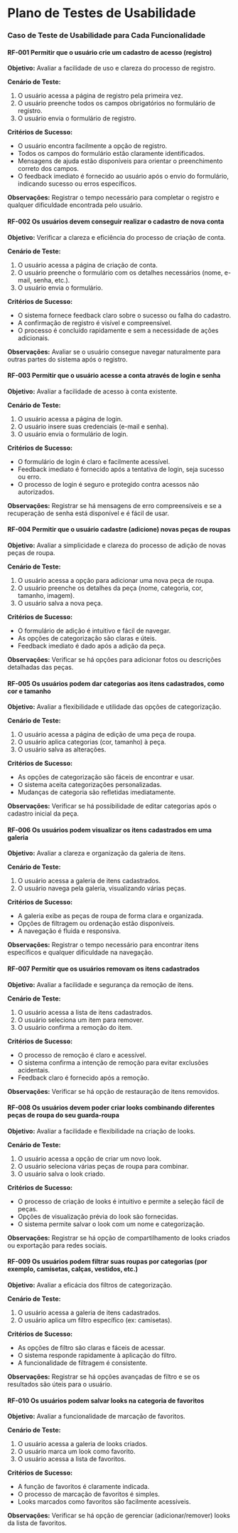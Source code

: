 # Plano de Testes de Usabilidade

### Caso de Teste de Usabilidade para Cada Funcionalidade

#### RF-001 Permitir que o usuário crie um cadastro de acesso (registro)

**Objetivo:** Avaliar a facilidade de uso e clareza do processo de registro.

**Cenário de Teste:**
1. O usuário acessa a página de registro pela primeira vez.
2. O usuário preenche todos os campos obrigatórios no formulário de registro.
3. O usuário envia o formulário de registro.

**Critérios de Sucesso:**
- O usuário encontra facilmente a opção de registro.
- Todos os campos do formulário estão claramente identificados.
- Mensagens de ajuda estão disponíveis para orientar o preenchimento correto dos campos.
- O feedback imediato é fornecido ao usuário após o envio do formulário, indicando sucesso ou erros específicos.

**Observações:** Registrar o tempo necessário para completar o registro e qualquer dificuldade encontrada pelo usuário.

#### RF-002 Os usuários devem conseguir realizar o cadastro de nova conta

**Objetivo:** Verificar a clareza e eficiência do processo de criação de conta.

**Cenário de Teste:**
1. O usuário acessa a página de criação de conta.
2. O usuário preenche o formulário com os detalhes necessários (nome, e-mail, senha, etc.).
3. O usuário envia o formulário.

**Critérios de Sucesso:**
- O sistema fornece feedback claro sobre o sucesso ou falha do cadastro.
- A confirmação de registro é visível e compreensível.
- O processo é concluído rapidamente e sem a necessidade de ações adicionais.

**Observações:** Avaliar se o usuário consegue navegar naturalmente para outras partes do sistema após o registro.

#### RF-003 Permitir que o usuário acesse a conta através de login e senha

**Objetivo:** Avaliar a facilidade de acesso à conta existente.

**Cenário de Teste:**
1. O usuário acessa a página de login.
2. O usuário insere suas credenciais (e-mail e senha).
3. O usuário envia o formulário de login.

**Critérios de Sucesso:**
- O formulário de login é claro e facilmente acessível.
- Feedback imediato é fornecido após a tentativa de login, seja sucesso ou erro.
- O processo de login é seguro e protegido contra acessos não autorizados.

**Observações:** Registrar se há mensagens de erro compreensíveis e se a recuperação de senha está disponível e é fácil de usar.

#### RF-004 Permitir que o usuário cadastre (adicione) novas peças de roupas

**Objetivo:** Avaliar a simplicidade e clareza do processo de adição de novas peças de roupa.

**Cenário de Teste:**
1. O usuário acessa a opção para adicionar uma nova peça de roupa.
2. O usuário preenche os detalhes da peça (nome, categoria, cor, tamanho, imagem).
3. O usuário salva a nova peça.

**Critérios de Sucesso:**
- O formulário de adição é intuitivo e fácil de navegar.
- As opções de categorização são claras e úteis.
- Feedback imediato é dado após a adição da peça.

**Observações:** Verificar se há opções para adicionar fotos ou descrições detalhadas das peças.

#### RF-005 Os usuários podem dar categorias aos itens cadastrados, como cor e tamanho

**Objetivo:** Avaliar a flexibilidade e utilidade das opções de categorização.

**Cenário de Teste:**
1. O usuário acessa a página de edição de uma peça de roupa.
2. O usuário aplica categorias (cor, tamanho) à peça.
3. O usuário salva as alterações.

**Critérios de Sucesso:**
- As opções de categorização são fáceis de encontrar e usar.
- O sistema aceita categorizações personalizadas.
- Mudanças de categoria são refletidas imediatamente.

**Observações:** Verificar se há possibilidade de editar categorias após o cadastro inicial da peça.

#### RF-006 Os usuários podem visualizar os itens cadastrados em uma galeria

**Objetivo:** Avaliar a clareza e organização da galeria de itens.

**Cenário de Teste:**
1. O usuário acessa a galeria de itens cadastrados.
2. O usuário navega pela galeria, visualizando várias peças.

**Critérios de Sucesso:**
- A galeria exibe as peças de roupa de forma clara e organizada.
- Opções de filtragem ou ordenação estão disponíveis.
- A navegação é fluida e responsiva.

**Observações:** Registrar o tempo necessário para encontrar itens específicos e qualquer dificuldade na navegação.

#### RF-007 Permitir que os usuários removam os itens cadastrados

**Objetivo:** Avaliar a facilidade e segurança da remoção de itens.

**Cenário de Teste:**
1. O usuário acessa a lista de itens cadastrados.
2. O usuário seleciona um item para remover.
3. O usuário confirma a remoção do item.

**Critérios de Sucesso:**
- O processo de remoção é claro e acessível.
- O sistema confirma a intenção de remoção para evitar exclusões acidentais.
- Feedback claro é fornecido após a remoção.

**Observações:** Verificar se há opção de restauração de itens removidos.

#### RF-008 Os usuários devem poder criar looks combinando diferentes peças de roupa do seu guarda-roupa

**Objetivo:** Avaliar a facilidade e flexibilidade na criação de looks.

**Cenário de Teste:**
1. O usuário acessa a opção de criar um novo look.
2. O usuário seleciona várias peças de roupa para combinar.
3. O usuário salva o look criado.

**Critérios de Sucesso:**
- O processo de criação de looks é intuitivo e permite a seleção fácil de peças.
- Opções de visualização prévia do look são fornecidas.
- O sistema permite salvar o look com um nome e categorização.

**Observações:** Registrar se há opção de compartilhamento de looks criados ou exportação para redes sociais.

#### RF-009 Os usuários podem filtrar suas roupas por categorias (por exemplo, camisetas, calças, vestidos, etc.)

**Objetivo:** Avaliar a eficácia dos filtros de categorização.

**Cenário de Teste:**
1. O usuário acessa a galeria de itens cadastrados.
2. O usuário aplica um filtro específico (ex: camisetas).

**Critérios de Sucesso:**
- As opções de filtro são claras e fáceis de acessar.
- O sistema responde rapidamente à aplicação do filtro.
- A funcionalidade de filtragem é consistente.

**Observações:** Registrar se há opções avançadas de filtro e se os resultados são úteis para o usuário.

#### RF-010 Os usuários podem salvar looks na categoria de favoritos

**Objetivo:** Avaliar a funcionalidade de marcação de favoritos.

**Cenário de Teste:**
1. O usuário acessa a galeria de looks criados.
2. O usuário marca um look como favorito.
3. O usuário acessa a lista de favoritos.

**Critérios de Sucesso:**
- A função de favoritos é claramente indicada.
- O processo de marcação de favoritos é simples.
- Looks marcados como favoritos são facilmente acessíveis.

**Observações:** Verificar se há opção de gerenciar (adicionar/remover) looks da lista de favoritos.


